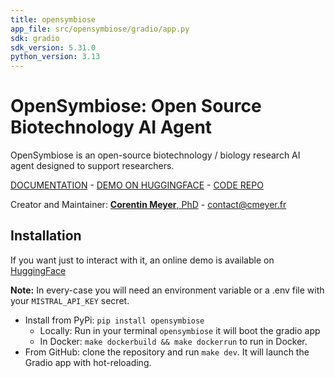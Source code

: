 ```yaml
---
title: opensymbiose
app_file: src/opensymbiose/gradio/app.py
sdk: gradio
sdk_version: 5.31.0
python_version: 3.13
---
```

# OpenSymbiose: Open Source Biotechnology AI Agent

OpenSymbiose is an open-source biotechnology / biology research AI agent designed to support researchers.

[DOCUMENTATION](https://lambda-science.github.io/OpenSymbiose/) - [DEMO ON HUGGINGFACE](https://huggingface.co/spaces/corentinm7/opensymbiose) - [CODE REPO](https://github.com/lambda-science/OpenSymbiose)

Creator and Maintainer: [**Corentin Meyer**, PhD](https://cmeyer.fr/) - <contact@cmeyer.fr>

## Installation

If you want just to interact with it, an online demo is available
on [HuggingFace](https://huggingface.co/spaces/corentinm7/opensymbiose)

**Note:** In every-case you will need an environment variable or a .env file with your `MISTRAL_API_KEY` secret.

- Install from PyPi: `pip install opensymbiose`
    - Locally: Run in your terminal `opensymbiose` it will boot the gradio app
    - In Docker: `make dockerbuild && make dockerrun` to run in Docker.
- From GitHub: clone the repository and run `make dev`. It will launch the Gradio app with hot-reloading.
